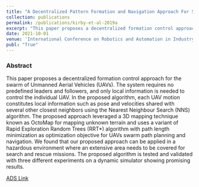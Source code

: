 ```yaml
---
title: "A Decentralized Pattern Formation and Navigation Approach For Swarms: Multi-UAV Perspective"
collection: publications
permalink: /publications/kirby-et-al-2019a
excerpt: "This paper proposes a decentralized formation control approach for the swarm of Unmanned Aerial Vehicles (UAVs). The system requires no predefined leaders and followers, and only local information is needed to control the individual UAV. In the proposed algorithm, each UAV motion constitutes local information such as pose and velocities shared with several other closest neighbors using the Nearest Neighbour Search (NNS) algorithm. The proposed approach leveraged a 3D mapping technique known as OctoMap for mapping unknown terrain and uses a variant of Rapid Exploration Random Trees (RRT*) algorithm with path length minimization as optimization objective for UAVs swarm path planning and navigation. We found that our proposed approach can be applied in a hazardous environment where an extensive area needs to be covered for search and rescue missions. The proposed algorithm is tested and validated with three different experiments on a dynamic simulator showing promising results."
date: 2021-10-01
venue: 'International Conference on Robotics and Automation in Industry (ICRAI)'
publ: "True"
---
```


### Abstract
This paper proposes a decentralized formation control approach for the swarm of Unmanned Aerial Vehicles (UAVs). The system requires no predefined leaders and followers, and only local information is needed to control the individual UAV. In the proposed algorithm, each UAV motion constitutes local information such as pose and velocities shared with several other closest neighbors using the Nearest Neighbour Search (NNS) algorithm. The proposed approach leveraged a 3D mapping technique known as OctoMap for mapping unknown terrain and uses a variant of Rapid Exploration Random Trees (RRT*) algorithm with path length minimization as optimization objective for UAVs swarm path planning and navigation. We found that our proposed approach can be applied in a hazardous environment where an extensive area needs to be covered for search and rescue missions. The proposed algorithm is tested and validated with three different experiments on a dynamic simulator showing promising results.


[ADS Link](https://ieeexplore.ieee.org/abstract/document/9651460)